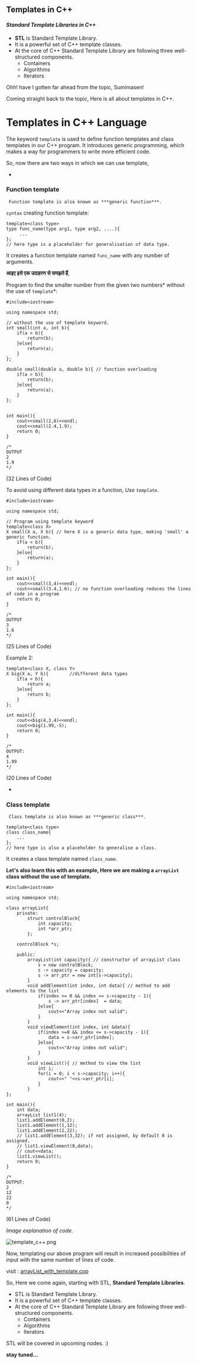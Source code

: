 ## Templates in C++

#### _Standard Template Libraries in C++_
- **STL** is Standard Template Library.
- It is a powerful set of C++ template classes.
- At the core of C++ Standard Template Library are following three well-structured components.
    - Containers                            
    - Algorithms                    
    - Iterators

Ohh! have I gotten far ahead from the topic, Sumimasen! 

Coming straight back to the topic, Here is all about templates in C++.

# Templates in C++ Language

The keyword `template` is used to define function templates and class templates in our C++ program.
It introduces generic programming, which makes a way for programmers to write more efficient code.

So, now there are two ways in which we can use template, 


- 
 ### Function template

     Function template is also known as ***generic function***.

`syntax` creating function template:
```
template<class type> 
type func_name(type arg1, type arg2, ....){
     ...
};
// here type is a placeholder for generalisation of data type.
```
It creates a function template named `func_name` with any number of arguments.

**आइए इसे एक उदाहरण से समझते हैं**,

Program to find the smaller number from the given two numbers* without the use of `template`*:
```
#include<iostream>

using namespace std;

// without the use of template keyword.
int small(int a, int b){
    if(a > b){
        return(b);    
    }else{
        return(a);
    }
};

double small(double a, double b){ // function overloading
    if(a > b){
        return(b);
    }else{
        return(a);
    }
};


int main(){
    cout<<small(2,6)<<endl;
    cout<<small(2.4,1.9);
    return 0;
}

/*
OUTPUT
2
1.9
*/
```
(32 Lines of Code)

To avoid using different data types in a function,  *Use `template`*.

```
#include<iostream>

using namespace std;

// Program using template keyword
template<class X>
X small(X a, X b){ // here X is a generic data type, making 'small' a generic function.
    if(a < b){
        return(b);
    }else{
        return(a);
    }
};

int main(){
    cout<<small(3,4)<<endl;
    cout<<small(3.4,1.6); // no function overloading reduces the lines of code in a program
    return 0;
}

/*
OUTPUT
3
1.6
*/

```
(25 Lines of Code)

Example 2:
```
template<class X, class Y>  
X big(X a, Y b){        //different data types
    if(a > b){
        return a;
    }else{
        return b;
    }
};

int main(){
    cout<<big(4,3.4)<<endl;
    cout<<big(1.99,-5);
    return 0;
}

/*
OUTPUT:
4
1.99
*/

```

(20 Lines of Code)

- 
 ### Class template
     Class template is also known as ***generic class***.

```
template<class type> 
class class_name{
    ...
};
// here type is also a placeholder to generalise a class.
```
It creates a class template named `class_name`.

**Let's also learn this with an example, 
Here we are making a `arrayList` class without the use of template.**
```
#include<iostream>

using namespace std;

class arrayList{
    private:
        struct controlBlock{
            int capacity;
            int *arr_ptr;
        };

    controlBlock *s;

    public:
        arrayList(int capacity){ // constructor of arrayList class
            s = new controlBlock;
            s -> capacity = capacity;
            s -> arr_ptr = new int[s->capacity];
        }
        void addElement(int index, int data){ // method to add elements to the list
            if(index >= 0 && index <= s->capacity - 1){
                s -> arr_ptr[index]  = data;
            }else{
                cout<<"Array index not valid";
            }
        }
        void viewElement(int index, int &data){
            if(index >=0 && index <= s->capacity - 1){
                data = s->arr_ptr[index];
            }else{
                cout<<"Array index not valid";
            }
        }
        void viewList(){ // method to view the list
            int i;
            for(i = 0; i < s->capacity; i++){
                cout<<" "<<s->arr_ptr[i];
            }
        }
};

int main(){
    int data;
    arrayList list1(4);
    list1.addElement(0,2);
    list1.addElement(1,12);
    list1.addElement(2,22);
    // list1.addElement(3,32); if not assigned, by default 0 is assigned.
    // list1.viewElement(0,data);
    // cout<<data;
    list1.viewList();
    return 0;
}

/*
OUTPUT:
2
12
22
0
*/
```
(61 Lines of Code)

*Image explanation of code.*

![template_c++.png](https://cdn.hashnode.com/res/hashnode/image/upload/v1613036200174/AEfvN3Sbj.png)

Now, templating our above program will result in increased possibilities of input with the same number of lines of code.

visit : [arrayList_with_template.cpp](https://github.com/abhishekchandra2522k/CPPrograms/blob/master/Standard%20Template%20Library%20/arrayList_with_template.cpp)

So, Here we come again, starting with STL, **Standard Template Libraries**.
- STL is Standard Template Library.
- It is a powerful set of C++ template classes.
- At the core of C++ Standard Template Library are following three well-structured components.
    - Containers                            
    - Algorithms                    
    - Iterators

STL will be covered in upcoming nodes. :)

**stay tuned...**